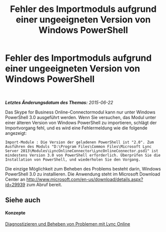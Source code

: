 ﻿---
title: Fehler des Importmoduls aufgrund einer ungeeigneten Version von Windows PowerShell
TOCTitle: Fehler des Importmoduls aufgrund einer ungeeigneten Version von Windows PowerShell
ms:assetid: 6c209f41-2b97-4dda-b0b7-e5b582d3e6b6
ms:mtpsurl: https://technet.microsoft.com/de-de/library/Dn362802(v=OCS.15)
ms:contentKeyID: 56269279
ms.date: 06/01/2017
mtps_version: v=OCS.15
ms.translationtype: HT
---

# Fehler des Importmoduls aufgrund einer ungeeigneten Version von Windows PowerShell

 

_**Letztes Änderungsdatum des Themas:** 2015-06-22_

Das Skype for Business Online-Connectormodul kann nur unter Windows PowerShell 3.0 ausgeführt werden. Wenn Sie versuchen, das Modul unter einer älteren Version von Windows PowerShell zu importieren, schlägt der Importvorgang fehl, und es wird eine Fehlermeldung wie die folgende angezeigt:

    Import-Module : Die Version der geladenen PowerShell ist "2.0". Zum Ausführen des Moduls "D:\Program Files\Common Files\Microsoft Lync Server 2013\Modules\LyncOnlineConnector\LyncOnlineConnector.psd1" ist mindestens Version 3.0 von PowerShell erforderlich. Überprüfen Sie die Installation von PowerShell, und wiederholen Sie den Vorgang.

Die einzige Möglichkeit zum Beheben des Problems besteht darin, Windows PowerShell 3.0 zu installieren. Die Anwendung steht im Microsoft Download Center an <http://www.microsoft.com/en-us/download/details.aspx?id=29939> zum Abruf bereit.

## Siehe auch

#### Konzepte

[Diagnostizieren und Beheben von Problemen mit Lync Online](diagnosing-and-resolving-connection-problems-with-skype-for-business-online.md)

